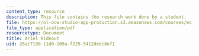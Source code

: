 ```yaml
---
content_type: resource
description: This file contains the research work done by a student.
file: https://ol-ocw-studio-app-production.s3.amazonaws.com/courses/ec-s02-water-jet-technologies-spring-2005/26ac719811d0109af2255412dedc8ef1_MITEC_S02S05_arielrideout.pdf
file_type: application/pdf
resourcetype: Document
title: Ariel Rideout
uid: 26ac7198-11d0-109a-f225-5412dedc8ef1
---
```

